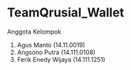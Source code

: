 # TeamQrusial_Wallet

Anggota Kelompok
1. Agus Manto (14.11.0019)
2. Angsono Putra (14.111.0108)
3. Ferik Enedy Wijaya (14.111.1251)
